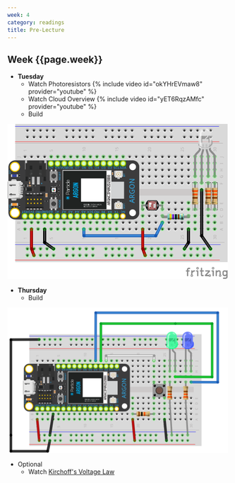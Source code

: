 ```yaml
---
week: 4
category: readings
title: Pre-Lecture 
---
```


## Week {{page.week}}

* **Tuesday**
  * Watch Photoresistors
    {% include video id="okYHrEVmaw8" provider="youtube" %}
  * Watch Cloud Overview
    {% include video id="yET6RqzAMfc" provider="youtube" %}
  * Build

<img src="week04.assets/photoresistor_and_fixed_resistor_RGB_LED_bb.png" alt="photoresistor_and_fixed_resistor_RGB_LED_bb" style="width:500px;" />

* **Thursday**
  * Build 

<img src="week04.assets/image-20200709230855362.png" alt="image-20200709230855362" style="width:500px;" />



* Optional
  * Watch [Kirchoff's Voltage Law](https://www.khanacademy.org/science/ap-physics-1/ap-circuits-topic/kirchhoffs-loop-rule-ap/v/ee-kirchhoffs-voltage-law)
